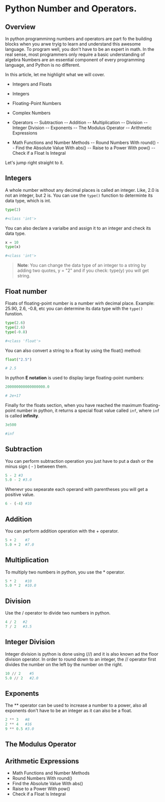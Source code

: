 # Python Number and Operators.

## Overview
In python programminng numbers and operators are part fo the building blocks when you arwe tryig to learn and understand this awesome language.
To program well, you don't have to be an expert in math. In the real sense, most programmers only require a basic understanding of algebra Numbers are an essential component of every programming language, and Python is no different.

In this article, let me highlight what we will cover.
- Integers and Floats
 - Integers 
 - Floating-Point Numbers
 - Complex Numbers

- Operators
 -- Subtraction
 -- Addition
 -- Multiplication
 -- Division
 -- Integer Division
 -- Exponents
 -- The Modulus Operator
 -- Arithmetic Expressions
- Math Functions and Number Methods
 -- Round Numbers With round()
 -- Find the Absolute Value With abs()
 -- Raise to a Power With pow()
 -- Check if a Float Is Integral

 Let's jump right straight to it.

## Integers
A whole number without any decimal places is called an integer. Like, 2.0 is not an integer, but 2 is. You can use the `type()` function to determinte its data type, which is int.

```python
type(2)

#<class 'int'>
```
You can also declare a varialbe and assign it to an integer and check its data type.

```python
x = 10
type(x)

#<class 'int'>
```
> **Note**: You can change the data type of an integer to a string by adding two quotes, y = "2" and if you check: type(y) you will get string.

## Float number
Floats of floating-point number is a number wirh decimal place. Example: 25.90, 2.6, -0.8, etc you can determine its data type with the `type()` funstion. 

```python
type(2.6)
type(2.6)
type(-0.8)

#<class 'float'>
```
You can also convert a string to a float by using the float() method:
```python
float("2.5")

# 2.5
```
In python **E notation** is used to display large floating-point numbers:
```python
200000000000000000.0

# 2e+17
```
Finally for the floats section, when you have reached the maximum floating-point number in python, it returns a special float value called `inf`, where `inf` is called **infinity**.
```python
3e500

#inf
```

## Subtraction
You can perform subtraction operation you just have to put a dash or the minus sign ( - ) between them.

```python
5 - 2 #3
5.0 - 2 #3.0
```
Whenevr you sepearate each operand with parentheses you will get a positive value.
```python
6 - (-4) #10
```

## Addition
You can perform addition operation with the + operator.

```python
5 + 2    #7
5.0 + 2  #7.0
```
## Multiplication
To multiply two numbers in python, you use the * operator.

```python
5 * 2    #10
5.0 * 2  #10.0
```

## Division
Use the / operator to divide two numbers in python.

```python
4 / 2   #2
7 / 2   #3.5
```

## Integer Division
Integer division is python is done using (//) and it is also known ad the floor division operator. In order to round down to an integer, the // operator first divides the number on the left by the number on the right.

```python
10 // 2    #5
5.0 // 2   #2.0
```

## Exponents
The ** operator can be used to increase a number to a power, also all exponents don't have to be an integer as it can also be a float.

```python
2 ** 3   #8
2 ** 4   #16
9 ** 0.5 #3.0
```
## The Modulus Operator

## Arithmetic Expressions

- Math Functions and Number Methods
 - Round Numbers With round()
 - Find the Absolute Value With abs()
 - Raise to a Power With pow()
 - Check if a Float Is Integral

